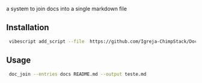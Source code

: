 
a system  to join docs into a single markdown file
## Installation
```bash
 vibescript add_script --file  https://github.com/Igreja-ChimpStack/Doc-Join/releases/download/0.1.0/doc_join.lua doc_join
```

## Usage
```bash
 doc_join --entries docs README.md --output teste.md 
```

